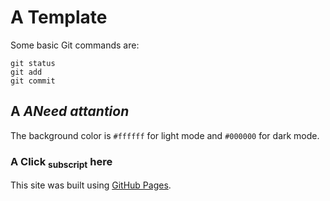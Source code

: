 # A **Template**
Some basic Git commands are:
```
git status
git add
git commit
```
## A ***ANeed attantion***
The background color is `#ffffff` for light mode and `#000000` for dark mode.
### A Click <sub>subscript</sub> here
This site was built using [GitHub Pages](https://pages.github.com/).
